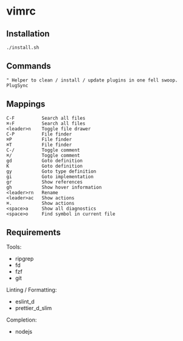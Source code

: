 # vimrc

## Installation

```shell
./install.sh
```

## Commands

```vim
" Helper to clean / install / update plugins in one fell swoop.
PlugSync
```

## Mappings

```
C-F          Search all files
⌘⇧F          Search all files
<leader>n    Toggle file drawer
C-P          File finder
⌘P           File finder
⌘T           File finder
C-/          Toggle comment
⌘/           Toggle comment
gd           Goto definition
K            Goto definition
gy           Goto type definition
gi           Goto implementation
gr           Show references
gh           Show hover information
<leader>rn   Rename
<leader>ac   Show actions
⌘.           Show actions
<space>a     Show all diagnostics
<space>o     Find symbol in current file
```

## Requirements

Tools:

- ripgrep
- fd
- fzf
- git

Linting / Formatting:

- eslint_d
- prettier_d_slim

Completion:

- nodejs
